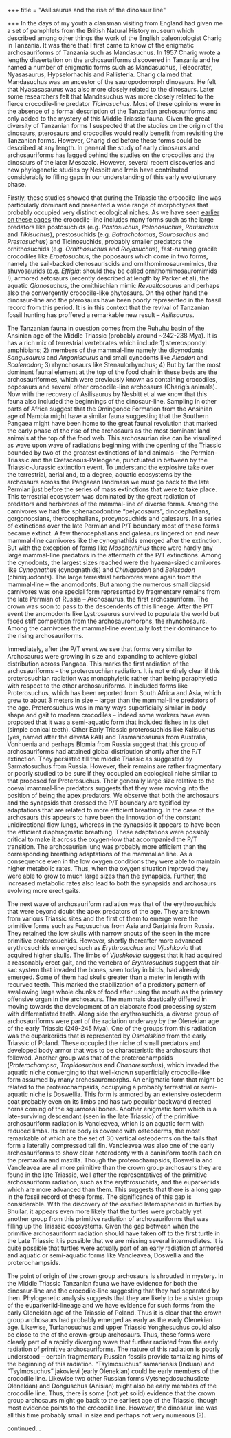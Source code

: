 +++
title = "Asilisaurus and the rise of the dinosaur line"

+++
In the days of my youth a clansman visiting from England had given me a
set of pamphlets from the British Natural History museum which described
among other things the work of the English paleontologist Charig in
Tanzania. It was there that I first came to know of the enigmatic
archosauriforms of Tanzania such as Mandasuchus. In 1957 Charig wrote a
lengthy dissertation on the archosauriforms discovered in Tanzania and
he named a number of enigmatic forms such as Mandasuchus, Teleocrater,
Nyasasaurus, Hypselorhachis and Pallisteria. Charig claimed that
Mandasuchus was an ancestor of the sauropodomorph dinosaurs. He felt
that Nyasasasaurus was also more closely related to the dinosaurs. Later
some researchers felt that Mandasuchus was more closely related to the
fierce crocodile-line predator *Ticinosuchus*. Most of these opinions
were in the absence of a formal description of the Tanzanian
archosauriforms and only added to the mystery of this Middle Triassic
fauna. Given the great diversity of Tanzanian forms I suspected that the
studies on the origin of the dinosaurs, pterosaurs and crocodiles would
really benefit from revisiting the Tanzanian forms. However, Charig died
before these forms could be described at any length. In general the
study of early dinosaurs and archosauriforms has lagged behind the
studies on the crocodiles and the dinosaurs of the later Mesozoic.
However, several recent discoveries and new phylogenetic studies by
Nesbitt and Irmis have contributed considerably to filling gaps in our
understanding of this early evolutionary phase.

Firstly, these studies showed that during the Triassic the
crocodile-line was particularly dominant and presented a wide range of
morphotypes that probably occupied very distinct ecological niches. As
we have seen [earlier on these
pages](https://manasataramgini.wordpress.com/2009/12/19/crocodiles-in-the-shadow-of-the-dinosaurs/)
the crocodile-line includes many forms such as the large predators like
postosuchids (e.g. *Postosuchus*, *Polonosuchus*, *Rauisuchus* and
*Tikisuchus*), prestosuchids (e.g. *Batrachotomus*, *Saurosuchus* and
*Prestosuchus*) and Ticinosuchids, probably smaller predators the
ornithosuchids (e.g. *Ornithosuchus* and *Riojasuchus*), fast-running
gracile crocodiles like *Erpetosuchus*, the poposaurs which come in two
forms, namely the sail-backed ctenosauriscids and
ornithomimosaur-mimics, the shuvosaurids (e.g. *Effigia*: should they be
called ornithomimosauromimids \!), armored aetosaurs (recently described
at length by Parker et al), the aquatic *Qianosuchus*, the ornithischian
mimic *Revueltosaurus* and perhaps also the convergently crocodile-like
phytosaurs. On the other hand the dinosaur-line and the pterosaurs have
been poorly represented in the fossil record from this period. It is in
this context that the revival of Tanzanian fossil hunting has proffered
a remarkable new result – *Asilisaurus*.

The Tanzanian fauna in question comes from the Ruhuhu basin of the
Ansinian age of the Middle Triassic (probably around \~242-238 Mya). It
is has a rich mix of terrestrial vertebrates which include:1)
stereospondyl amphibians; 2) members of the mammal-line namely the
dicynodonts *Sangusaurus* and *Angonisaurus* and small cynodonts like
*Aleodon* and *Scalenodon*; 3) rhynchosaurs like Stenaulorhynchus; 4)
But by far the most dominant faunal element at the top of the food chain
in these beds are the archosauriformes, which were previously known as
containing crocodiles, poposaurs and several other crocodile-line
archosaurs (Charig’s animals). Now with the recovery of Asilisaurus by
Nesbitt et al we know that this fauna also included the beginnings of
the dinosaur-line. Sampling in other parts of Africa suggest that the
Omingonde Formation from the Ansinian age of Nambia might have a similar
fauna suggesting that the Southern Pangaea might have been home to the
great faunal revolution that marked the early phase of the rise of the
archosaurs as the most dominant land animals at the top of the food web.
This archosaurian rise can be visualized as wave upon wave of radiations
beginning with the opening of the Triassic bounded by two of the
greatest extinctions of land animals – the Permian-Triassic and the
Cretaceous-Paleogene, punctuated in between by the Triassic-Jurassic
extinction event. To understand the explosive take over the terrestrial,
aerial and, to a degree, aquatic ecosystems by the archosaurs across the
Pangaean landmass we must go back to the late Permian just before the
series of mass extinctions that were to take place. This terrestrial
ecosystem was dominated by the great radiation of predators and
herbivores of the mammal-line of diverse forms. Among the carnivores we
had the sphenacodontine “pelycosaurs”, dinocephalians, gorgonopsians,
therocephalians, procynosuchids and galesaurs. In a series of
extinctions over the late Permian and P/T boundary most of these forms
became extinct. A few therocephalians and galesaurs lingered on and new
mammal-line carnivores like the cynognathids emerged after the
extinction. But with the exception of forms like *Moschorhinus* there
were hardly any large mammal-line predators in the aftermath of the P/T
extinctions. Among the cynodonts, the largest sizes reached were the
hyaena-sized carnivores like *Cynognathus* (cynognathids) and
*Chiniquodon* and *Belesodon* (chiniquodonts). The large terrestrial
herbivores were again from the mammal-line – the anomodonts. But among
the numerous small diapsid carnivores was one special form represented
by fragmentary remains from the late Permian of Russia – Archosaurus,
the first archosauriform. The crown was soon to pass to the descendents
of this lineage. After the P/T event the anomodonts like Lystrosaurus
survived to populate the world but faced stiff competition from the
archosauromorphs, the rhynchosaurs. Among the carnivores the mammal-line
eventually lost their dominance to the rising archosauriforms.

Immediately, after the P/T event we see that forms very similar to
Archosaurus were growing in size and expanding to achieve global
distribution across Pangaea. This marks the first radiation of the
archosauriforms – the proterosuchian radiation. It is not entirely clear
if this proterosuchian radiation was monophyletic rather than being
paraphyletic with respect to the other archosauriforms. It included
forms like Proterosuchus, which has been reported from South Africa and
Asia, which grew to about 3 meters in size – larger than the mammal-line
predators of the age. Proterosuchus was in many ways superficially
similar in body shape and gait to modern crocodiles – indeed some
workers have even proposed that it was a semi-aquatic form that included
fishes in its diet (simple conical teeth). Other Early Triassic
proterosuchids like Kalisuchus (yes, named after the devatA kAlI) and
Tasmaniosaurus from Australia, Vonhuenia and perhaps Blomia from Russia
suggest that this group of archosauriforms had attained global
distribution shortly after the P/T extinction. They persisted till the
middle Triassic as suggested by Sarmatosuchus from Russia. However,
their remains are rather fragmentary or poorly studied to be sure if
they occupied an ecological niche similar to that proposed for
Proterosuchus. Their generally large size relative to the coeval
mammal-line predators suggests that they were moving into the position
of being the apex predators. We observe that both the archosaurs and the
synapsids that crossed the P/T boundary are typified by adaptations that
are related to more efficient breathing. In the case of the archosaurs
this appears to have been the innovation of the constant unidirectional
flow lungs, whereas in the synapsids it appears to have been the
efficient diaphragmatic breathing. These adaptations were possibly
critical to make it across the oxygen-low that accompanied the P/T
transition. The archosaurian lung was probably more efficient than the
corresponding breathing adaptations of the mammalian line. As a
consequence even in the low oxygen conditions they were able to maintain
higher metabolic rates. Thus, when the oxygen situation improved they
were able to grow to much large sizes than the synapsids. Further, the
increased metabolic rates also lead to both the synapsids and archosaurs
evolving more erect gaits.

The next wave of archosauriform radiation was that of the erythrosuchids
that were beyond doubt the apex predators of the age. They are known
from various Triassic sites and the first of them to emerge were the
primitive forms such as Fugusuchus from Asia and Garjainia from Russia.
They retained the low skulls with narrow snouts of the seen in the more
primitive proterosuchids. However, shortly thereafter more advanced
erythrosuchids emerged such as *Erythrosuchus* and *Vjushkovia* that
acquired higher skulls. The limbs of *Vjushkovia* suggest that it had
acquired a reasonably erect gait, and the vertebra of *Erythrosuchus*
suggest that air-sac system that invaded the bones, seen today in birds,
had already emerged. Some of them had skulls greater than a meter in
length with recurved teeth. This marked the stabilization of a predatory
pattern of swallowing large whole chunks of food after using the mouth
as the primary offensive organ in the archosaurs. The mammals
drastically differed in moving towards the development of an elaborate
food processing system with differentiated teeth. Along side the
erythrosuchids, a diverse group of archosauriforms were part of the
radiation underway by the Olenekian age of the early Triassic (249-245
Mya). One of the groups from this radiation was the euparkeriids that is
represented by *Osmolskina* from the early Triassic of Poland. These
occupied the niche of small predators and developed body armor that was
to be characteristic the archosaurs that followed. Another group was
that of the proterochampsids (*Proterochampsa*, *Tropidosuchus* and
*Chanaresuchus*), which invaded the aquatic niche converging to that
well-known superficially crocodile-like form assumed by many
archosauromorphs. An enigmatic form that might be related to the
proterochampsids, occupying a probably terrestrial or semi-aquatic niche
is Doswellia. This form is armored by an extensive osteoderm coat
probably even on its limbs and has two peculiar backward directed horns
coming of the squamosal bones. Another enigmatic form which is a
late-surviving descendant (seen in the late Triassic) of the primitive
archosauriform radiation is Vancleavea, which is an aquatic form with
reduced limbs. Its entire body is covered with osteoderms, the most
remarkable of which are the set of 30 vertical osteoderms on the tails
that form a laterally compressed tail fin. Vancleavea was also one of
the early archosauriforms to show clear heterodonty with a caniniform
tooth each on the premaxilla and maxilla. Though the proterochampsids,
Doswellia and Vancleavea are all more primitive than the crown group
archosaurs they are found in the late Triassic, well after the
representatives of the primitive archosauriform radiation, such as the
erythrosuchids, and the euparkeriids which are more advanced than them.
This suggests that there is a long gap in the fossil record of these
forms. The significance of this gap is considerable. With the discovery
of the ossified laterosphenoid in turtles by Bhullar, it appears even
more likely that the turtles were probably yet another group from this
primitive radiation of archosauriforms that was filling up the Triassic
ecosystems. Given the gap between when the primitive archosauriform
radiation should have taken off to the first turtle in the Late Triassic
it is possible that we are missing several intermediates. It is quite
possible that turtles were actually part of an early radiation of
armored and aquatic or semi-aquatic forms like Vancleavea, Doswellia and
the proterochampsids.

The point of origin of the crown group archosaurs is shrouded in
mystery. In the Middle Triassic Tanzanian fauna we have evidence for
both the dinosaur-line and the crocodile-line suggesting that they had
separated by then. Phylogenetic analysis suggests that they are likely
to be a sister group of the euparkeriid-lineage and we have evidence for
such forms from the early Olenekian age of the Triassic of Poland. Thus
it is clear that the crown group archosaurs had probably emerged as
early as the early Olenekian age. Likewise, Turfanosuchus and upper
Triassic Yonghesuchus could also be close to the of the crown-group
archosaurs. Thus, these forms were clearly part of a rapidly diverging
wave that further radiated from the early radiation of primitive
archosauriforms. The nature of this radiation is poorly understood –
certain fragmentary Russian fossils provide tantalizing hints of the
beginning of this radiation. “Tsylmosuchus” samariensis (Induan) and
“Tsylmosuchus” jakovlevi (early Olenekian) could be early members of
the crocodile line. Likewise two other Russian forms
Vytshegdosuchus(late Olenekian) and Donguschus (Anisian) might also be
early members of the crocodile line. Thus, there is some (not yet solid)
evidence that the crown group archosaurs might go back to the earliest
age of the Triassic, though most evidence points to the crocodile line.
However, the dinosaur line was all this time probably small in size and
perhaps not very numerous (?).

continued…
